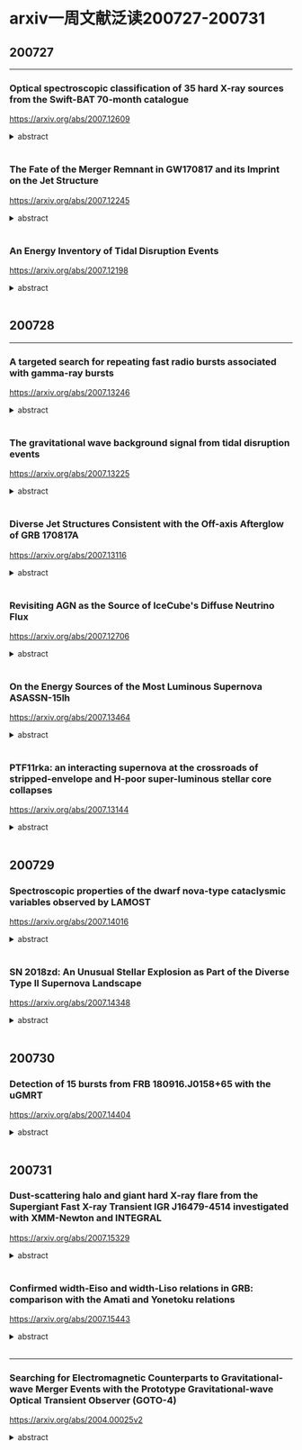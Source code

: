 # arxiv一周文献泛读200727-200731

## 200727

---

### Optical spectroscopic classification of 35 hard X-ray sources from the Swift-BAT 70-month catalogue

https://arxiv.org/abs/2007.12609

<details>
<summary>abstract</summary>

Authors: E. J. Marchesini, N. Masetti, E. Palazzi, et al.
Comments: Last draft version before referee's approval. Closest to the final published article

The nature of a substantial percentage (about one fifth) of hard X-ray sources discovered with the BAT instrument onboard the Neil Gehrels Swift Observatory (hereafter Swift) is unknown because of the lack of an identified longer-wavelength counterpart. Without such follow-up, an X-ray catalogue is of limited astrophysical value: we therefore embarked, since 2009, on a long-term project to uncover the optical properties of sources identified by Swift by using a large suite of ground-based telescopes and instruments. 

In this work, we continue our programme of characterization of unidentified or poorly studied hard X-ray sources by presenting the results of an optical spectroscopic campaign aimed at pinpointing and classifying the optical counterparts of 35 hard X-ray sources taken from the 70-month BAT catalogue. This sample was selected out of the available information about the chosenobjects: either they are completely unidentified sources,or their association with a longer-wavelength counterpart is still ambiguous. 

With the use of optical spectra taken at six different telescopes we were able to identify the main spectral characteristics (continuum type, redshift, and emission or absorption lines) of the observed objects, and determined their nature. 

We identify and characterize a total of 41 optical candidate counterparts corresponding to 35 hard X-ray sources given that, because of positional uncertainties, multiple lower energy counterparts can sometimes be associated with higher energy detections. We discuss which ones are the actual (or at least most likely) counterparts based on our observational results.

In particular, 31 sources in our sample are active galactic nuclei: 16 are classified as Type 1 (with broad and narrow emission lines) and 13 are classified as Type 2 (with narrow emission lines only); two more are BL Lac-type objects. We also identify one LINER, one starburst, and 3 elliptical galaxies. The remaining 5 objects are galactic sources: we identify 4 of them as cataclysmic variables, whereas one is a low mass X-ray binary.

- 本文使用一批地面望远镜设备，尝试对Swift/BAT 70个月的目录中的35个未经良好证认的硬X射线源进行候选体证认，并从可见光光谱分析角度进行分类。
- 文章为这35个源找出了41个光学候选体，其中：
  - 31个候选体是活动星系核，其中16个为1型（兼有宽线和窄线），13个为2型（仅有窄线），另外2个为蝎虎座BL型天体（BL Lacertae objects）。
  - 1个LINER（Low ionization Nuclear Emission Region，低电离星系核发射区域），1个星暴星系，3个椭圆星系。
  - 剩下5个是系内目标，其中4个是激变变星（cataclysmic variables，一个白矮星加一个被吸积的伴星组成的双星系统），另1个是低质量X射线双星。

![tab2a](./2007.12609_tab2a.png)

![tab2b](./2007.12609_tab2b.png)

</details>

<br />

### The Fate of the Merger Remnant in GW170817 and its Imprint on the Jet Structure

https://arxiv.org/abs/2007.12245

<details>
<summary>abstract</summary>

Authos: Ariadna Murguia-Berthier, Enrico Ramirez-Ruiz, Fabio De Colle, Agnieszka Janiuk, Stephan Rosswog, William H. Lee
Comments: 5 figures, 7 pages, submitted to ApJL

The first neutron star binary merger detected in gravitational waves, GW170817 and the subsequent detection of its emission across the electromagnetic spectrum showed that these systems are viable progenitors of short γ-ray bursts (sGRB). The afterglow signal of GW170817 has been found to be consistent with a structured GRB jet seen off-axis, requiring significant amounts of relativistic material at large angles. This trait can be attributed to the interaction of the relativistic jet with the external wind medium. <font color=red>Here we perform numerical simulations of relativistic jets interacting with realistic wind environments in order to explore how the properties of the wind and central engine affect the structure of successful jets.</font> We find that the angular energy distribution of the jet depends primarily on the ratio between the lifetime of the jet and the time it takes the merger remnant to collapse. We make use of these simulations to constrain the time it took for the merger remnant in GW170817 to collapse into a black hole based on the angular structure of the jet as inferred from afterglow observations. We conclude that the lifetime of the merger remnant in GW170817 was ≈0.8−0.9s, which, after collapse, triggered the formation of the jet. 

- GW170817成协的短暴的余辉反映了其喷流具有结构性，这可能是相对论喷流与外部星风介质相互作用的结果。
- 本文对这种相互作用进行了数值模拟，探究星风的性质和中心引擎对成功喷流的结构会产生怎样的影响。结果发现喷流的能量角分布主要决定于喷流的存在时间与并合残骸塌缩时间的比值。
- 利用以上结果，跟据观测得到的喷流能量角分布，即可得出GW170817中的并合残骸的存活时间（塌缩至黑洞所经历的时间）为0.8-0.9秒。

![fig1](./2007.12245_fig1.png)

![fig2](./2007.12245_fig2.png)

![fig3](./2007.12245_fig3.png)

</details>

<br />

### An Energy Inventory of Tidal Disruption Events

https://arxiv.org/abs/2007.12198

<details>
<summary>abstract</summary>

Authors: Brenna Mockler, Enrico Ramirez-Ruiz
Comments: submitted to ApJL. 13 pages, 4 figures, 1 table

Tidal disruption events (TDEs) offer a unique opportunity to study a single super-massive black hole (SMBH) under feeding conditions that change over timescales of days or months. However, the primary mechanism for generating luminosity during the flares remains debated. Despite the increasing number of observed TDEs, it is unclear whether most of the energy in the initial flare comes from accretion near the gravitational radius or from circularizing debris at larger distances from the SMBH. The energy dissipation efficiency increases with decreasing radii, therefore by measuring the total energy emitted and estimating the efficiency we can derive clues about the nature of the emission mechanism. <font color=red>Here we calculate the integrated energy, emission timescales, and average efficiencies for the TDEs using the Modular Open Source Fitter for Transients (MOSFiT).</font> Our calculations of the total energy generally yield higher values than previous estimates. This is predominantly because, if the luminosity follows the mass fallback rate, TDEs release a significant fraction of their energy long after their light curve peaks. We use MOSFiT to calculate the conversion efficiency from mass to radiated energy, and find that for many of the events it is similar to efficiencies inferred for active galactic nuclei. There are, however, large systematic uncertainties in the measured efficiency due to model degeneracies between the efficiency and the mass of the disrupted star, and these must be reduced before we can definitively resolve the emission mechanism of individual TDEs. 

- 目前我们还不清楚TDE的耀发中的主要辐射机制，不清楚在最初耀发中的能量的主要来源（来自引力半径附近的吸积区域或远一些的环绕碎片circularizing debris）。在TDE吸积区域中，半径越小，能量耗散效率（energy dissipation efficiency）越高，所以测量TDE辐射的总能量并估算其（辐射）效率可以给我们提供有关辐射机制的线索。

- 本文使用MOSFiT来计算TDE事件的总能量（integrated energy），辐射时标和平均辐射效率。
- 本文计算给出的能量要普遍高于以往的估计，主要原因在于，如果TDE光度是随质量回落率（mass fallback rate）变化，则在光变曲线的峰值过后，TDE仍会继续辐射大量能量。
- 计算给出的多数TDE事件的能量转换效率与活动星系核的效率类似。不过文章指出效率的测量存在较大的系统误差（由于模型存在辐射效率和被瓦解的星体质量间的简并），有必要减少这样的简并才能够更准确地解决单个事件的能量机制问题。

![tab1](./2007.12198_tab1.png)

![tab1note](./2007.12198_tab1note.png)

![fig4](./2007.12198_fig4.png)

![fig4note](./2007.12198_fig4note.png)

![fig1](./2007.12198_fig1.png)

</details>

<br />

## 200728

---

### A targeted search for repeating fast radio bursts associated with gamma-ray bursts

https://arxiv.org/abs/2007.13246

<details>
<summary>abstract</summary>

Authors: Nipuni T. Palliyaguru, Devansh Agarwal, Golnoosh Golpayegani et al.
Comments: 7 pages, 4 figures, submitted to MNRAS

The origin of fast radio bursts (FRBs) still remains a mystery, even with the increased number of discoveries in the last three years. Growing evidence suggests that some FRBs may originate from magnetars. Large, single-dish telescopes such as Arecibo Observatory (AO) and Green Bank Telescope (GBT) have the sensitivity to detect FRB~121102-like bursts at gigaparsec distances. Here we present searches using AO and GBT that aimed to find potential radio bursts at 11 sites of past γ--ray bursts that show evidence for the birth of a magnetar. We also performed a search towards GW170817, which has a merger remnant whose nature remains uncertain. We place 10σ fluence upper limits of ≈0.036 Jy ms at 1.4 GHz and ≈0.063 Jy ms at 4.5 GHz for AO data and fluence upper limits of ≈0.085 Jy ms at 1.4 GHz and ≈0.098 Jy ms at 1.9 GHz for GBT data, for a maximum pulse width of ≈42 ms. The AO observations had sufficient sensitivity to detect any FRB of similar luminosity to the one recently detected from the Galactic magnetar SGR 1935+2154. Assuming a Schechter function for the luminosity function of FRBs, we find that our non-detections favor a steep power--law index (α≲−1.0) and a large cut--off luminosity ($L_0$≳ $10^{42} erg/s$). 

- 作者尝试使用两个大的单盘（single-dish）射电望远镜Arecibo Observatory (AO,300m)和Green Bank Telescope (GBT,100m)在11个疑似产生了磁星的过往GRB的发生地，以及GW170817的区域进行潜在射电爆的搜寻（如何搜寻？？）。这两个望远镜足可在Gpc的距离探测到类FRB121102的爆。

![tab1](./2007.13246_tab1.png)

![tab2](./2007.13246_tab2.png)

- 观测
  - AO的观测在2017 December 12:50 UTC 和 2018 December 19:55 UTC之间进行，每次（epoch）对一个目标观测0.6个小时，所有11个目标一共耗时114个小时，每个目标在每个频率上耗时1小时到21小时不等。观测数据由PUPPI（AO的一个后端，backend）记录，中心频率分别为1380MHz和4.5GHz，频宽约为600MHz。
  - GBT的观测在2017November 02:41 UTC 和 2018, July 31:02 UTC之间的10个时间段（epoch）上进行。每次在每个频率上对GW 170817观测1个小时。在开始的两个时间段，观测频率为1.4和1.9GHz（因为在早期，低频滤的射电辐射可能会被GRB后的ejecta吸收掉），之后只有1.4GHz的观测。观测数据由GUPPI记录。
  - 每次观测前都会先观测一个已知的脉冲星来检查仪器状态。

![fig1](./2007.13246_fig1.png)

![tab3](./2007.13246_tab3.png)

- 数据分析
  - 使用pipeline HEIMDALL处理数据，并从中搜寻宽度为40.96 $\mu s$ - 41.93 ms的脉冲，在S/N > 6 的水平上一共找出17672个候选体。
  - 使用卷积神经网络 FETCH 对这些候选体进行判断，分出 radio frequency interference (RFI) 和 潜在FRB候选体。设定判断阈值后，FETCH给出425个可能的FRB候选体，再经人工检查，最终找出68个单峰的候选体，不过这些信号都来自上面所说用来测试仪器状态的已知脉冲星，而其他的则是由附近的机场雷达发出的假脉冲。

- Detectability of a repeating FRB
  - 通过信噪比公式计算，分别对每个仪器在不同频段与S/N=10对应的通量上限（最低可观测流量）:
    - AO:  1.4GHz upper limit ≈ 0.036 Jy ms ; 4.5 GHz upper limit ≈ 0.063 Jy ms
    - GBT: 1.4GHz upper limit ≈ 0.085 Jy ms ; 1.9 GHz upper limit ≈ 0.098 Jy ms

  ![eq3](./2007.13246_eq3.png)

  - 把FRB 121102的一系列爆发放到各个GRB的位置上，可以算出每次爆对应的预期观测流量，这些预期流量就可以与上面给出的上限进行比较，如

  ![fig3](./2007.13246_fig3.png)

  - 如果磁星能够发出类似FRB121102的爆发，Arecibo应该有能力在4.8Gpc的距离上探测到~$9 \times 10^{42} erg/s$的明亮爆发。

- 如果FRB的光度函数为Schechter function，则以上结果支持函数中应有一个较陡的幂律指数（α≲−1.0）以及一个较大的截断光度($L_0$≳ $10^{42} erg/s$)。

![eq4](./2007.13246_eq4.png)

</details>

<br />

### The gravitational wave background signal from tidal disruption events

https://arxiv.org/abs/2007.13225

<details>
<summary>abstract</summary>

Authors: Martina Toscani (1), Elena M. Rossi (2), Giuseppe Lodato (1) ((1) Dipartimento di Fisica, Università Degli Studi di Milano, Via Celoria, 16, Milano, 20133, Italy, (2) Leiden Observatory, Leiden University, PO Box 9513, 2300 RA, Leiden, the Netherlands)
Comments: Accepted for Publications in MNRAS. 11 pages, 5 figures

In this paper we derive the gravitational wave stochastic background from tidal disruption events (TDEs). We focus on both the signal emitted by main sequence stars disrupted by super-massive black holes (SMBHs) in galaxy nuclei, and on that from disruptions of white dwarfs by intermediate mass black holes (IMBHs) located in globular clusters. We show that the characteristic strain $h_c$'s dependence on frequency is shaped by the pericenter distribution of events within the tidal radius, and under standard assumptions $h_c∝f^{−1/2}$. This is because the TDE signal is a burst of gravitational waves at the orbital frequency of the closest approach. In addition, we compare the background characteristic strains with the sensitivity curves of the upcoming generation of space-based gravitational wave interferometers: the Laser Interferometer Space Antenna (LISA), TianQin, ALIA, the DECI-hertz inteferometer Gravitational wave Observatory (DECIGO) and the Big Bang Observer (BBO). We find that the background produced by main sequence stars might be just detected by BBO in its lowest frequency coverage, but it is too weak for all the other instruments. On the other hand, the background signal from TDEs with white dwarfs will be within reach of ALIA, and especially of DECIGO and BBO, while it is below the LISA and TianQin sensitive curves. This background signal detection will not only provide evidence for the existence of IMBHs up to redshift z∼3, but it will also inform us on the number of globular clusters per galaxy and on the occupation fraction of IMBHs in these environments. 

- 本文计算了两种TDE事件——星系核中SMBH瓦解主序星、球状星团中IMBH瓦解白矮星——中的被瓦解天体发出的引力波背景信号，并估计下一代天基引力波探测器——the Laser Interferometer Space Antenna (LISA), TianQin, ALIA, the DECI-hertz inteferometer Gravitational wave Observatory (DECIGO) and the Big Bang Observer (BBO)——是否能探测到这些信号。结果发现，对于前一种TDE的引力波信号，只有BBO能够在其最低频率探测到，而对于后一种，ALLA、DECIGO和BBO都可以探测到。
- 这样的探测工作可以为我们提供远距离（z~3）IMBH存在的证据，以及提供关于星系中球状星团的数量，IMBH在球状星团中所占比例等信息。

![fig2](./2007.13225_fig2.png)

</details>

<br />

### Diverse Jet Structures Consistent with the Off-axis Afterglow of GRB 170817A

https://arxiv.org/abs/2007.13116

<details>
<summary>abstract</summary>

Authors: Kazuya Takahashi, Kunihito Ioka
Comments: 11 pages, 5 figures, 2 tables, submitted to MNRAS

The jet structure of short gamma-ray bursts (GRBs) has been controversial after the detection of GRB 170817A as the electromagnetic counterparts to the gravitational wave event GW170817. Different authors use different jet structures for calculating the afterglow light curves. We formulated a method to inversely reconstruct the jet structure uniquely from a given off-axis GRB afterglow, without assuming any functional form of the structure. By systematically applying our inversion method, we find that more diverse jet structures are consistent with the observed afterglow of GRB 170817A within errors: such as hollow-cone, spindle, Gaussian, and power-law jet structures. In addition, the total energy of the reconstructed jet is arbitrary, proportional to the ambient density n0, with keeping the same jet shape if the parameters satisfy the degeneracy combination $n_0 ε_B^{(p+1)/(p+5)} ε_e^{4(p−1)/(p+5)}=const.$. Observational accuracy less than ∼6 per cent is necessary to distinguish the different shapes, while the degeneracy of the energy scaling would be broken by observing the spectral breaks. Future events in denser environment with brighter afterglows and observable spectral breaks are ideal for our inversion method to pin down the jet structure, providing the key to the jet formation and propagation. 

- 短暴GRB 170817A的结构性喷流一直以来讨论颇多。本文使用一种逆向构建喷流结构的方法，即通过给定的偏轴GRB余辉的光变曲线，不加任何函数形式的限制，反推喷流结构的方法，试图确定GRB 170817A的喷流结构，但发现多种喷流结构都在一定误差允许范围内与GRB 170817A的观测符合，如hollow-cone, spindle, Gaussian, and power-law jet structures。

</details>

<br />

### Revisiting AGN as the Source of IceCube's Diffuse Neutrino Flux

https://arxiv.org/abs/2007.12706

<details>
<summary>abstract</summary>

Authors: Daniel Smith, Dan Hooper, Abby Vieregg
Comments: 14 pages, 7 figures, to be submitted to JCAP

The origin of the astrophysical neutrino flux reported by the IceCube Collaboration remains an open question. In this study, we use three years of publicly available IceCube data to search for evidence of neutrino emission from the blazars and non-blazar Active Galactic Nuclei (AGN) contained the Fermi 4LAC catalog. We find no evidence that these sources produce high-energy neutrinos, and conclude that blazars can produce no more than 15% of IceCube's observed flux. The constraint we derive on the contribution from non-blazar AGN, which are less luminous and more numerous than blazars, is significantly less restrictive, and it remains possible that this class of sources could produce the entirety of the diffuse neutrino flux observed by IceCube. We anticipate that it will become possible to definitively test such scenarios as IceCube accumulates and releases more data, and as gamma-ray catalogs of AGN become increasingly complete. We also comment on starburst and other starforming galaxies, and conclude that these sources could contribute substantially to the signal observed by IceCube, in particular at the lowest detected energies. 

- 本文使用IceCube三年的数据来寻找blazars（ 2860 sources in the Fermi 4LAC catalog）和non-blazar AGN（65个，63个包含在4LAC 中）作为中微子源的证据。
- 作者没有发现证据表明这些源产生了高能中微子，并给出blazar来源的中微子不超过IceCube观测的15%的结论。
- 至于非blazar的AGN的贡献，作者不能给出严格的限制，并称这类源仍有可能是IceCube探测到的全部diffuse neutrino flux的来源。
- 另外作者也提到星暴星系和其它starforming星系也能大量贡献观测到的中微子信号。

</details>

<br />

### On the Energy Sources of the Most Luminous Supernova ASASSN-15lh

https://arxiv.org/abs/2007.13464

<details>
<summary>abstract</summary>

Authors: Long Li, Zi-Gao Dai, Shan-Qin Wang, and Shu-Qing Zhong


In this paper, we investigate the energy-source models for the most luminous supernova ASASSN-15lh. We revisit the ejecta-circumstellar medium (CSM) interaction (CSI) model and the CSI plus magnetar spin-down with full gamma-ray/X-ray trapping which were adopted by Chatzopoulos et al.(2016) and find that the two models cannot fit the bolometric LC of ASASSN-15lh. Therefore, we consider a CSI plus magnetar model with the gamma-rays/X-rays leakage effect to eliminate the late-time excess of the theoretical LC. We find that this revised model can reproduce the bolometric LC of ASASSN-15lh. Moreover, we construct a new hybrid model (i.e., the CSI plus fallback model), and find that it can also reproduce the bolometric LC of ASASSN-15lh. Assuming that the conversion efficiency (η) of fallback accretion to the outflow is typically ∼ $10^{−3}$ , we derive that the total mass accreted is ∼ 3.9 $M_ ⊙$ . The inferred CSM mass in the two models is rather large, indicating that the progenitor could have experienced an eruption of hydrogen-poor materials followed by an energetic core-collapse explosion leaving behind a magnetar or a black hole.

- 目前学界存在多种模型解释超亮超新星的能源机制问题，如pair instability SN，磁星自旋减慢，喷射物与星周介质相互作用，回落吸积等模型。本文讨论了超新星ASASSN-15lh——最明亮的超新星（峰值热光度为$(2.2 \pm 0.2) \times 10^{45} erg/s$）——的能量来源模型。
- 文章首先回顾了Chatzopoulos et al.(2016)采用的两种模型：ejecta-circumstellar medium interaction  (CSI)模型和CSI加上伴随 full gamma-ray/X-ray trapping的磁星自旋减慢模型，发现这两种模型均不能拟合ASASSN-15lh的bolometric光变曲线。
- 故作者考虑了CSI加上伴随gamma-rays/X-rays leakage effect的磁星模型以消除理论光变曲线在晚期的超出，修改后的模型可以重现bolometric光变曲线。另外作者还考虑了CSI加回落吸积的组合模型，在一定条件下也能重现光变曲线，此情况下假设回落吸积物质到外流的转化效率为典型的~$10^{-3}$，则总吸积质量约为3.9$M_ ⊙$。
- 两种模型导出的CSM质量都比较大（SN ejecta + CSM: ~61 $M_⊙$, ~ 47 $M_⊙$），表明前身星可能是经历了一次少氢物质的爆发，随后是一次高能的核塌缩爆炸，留下一个磁星或是黑洞。

![fig2](./2007_13464_fig2.png)

![fig4](./2007_13464_fig4.png)

</details>

<br />

### PTF11rka: an interacting supernova at the crossroads of stripped-envelope and H-poor super-luminous stellar core collapses

https://arxiv.org/abs/2007.13144

<details>
<summary>abstract</summary>
Authors: Elena Pian , Paolo A. Mazzali , Takashi J. Moriya et al.
Comments:  18 page, 9 figures, MNRAS, in press

The hydrogen-poor supernova PTF11rka (z = 0.0744), reported by the Palomar Transient Factory, was observed with various telescopes starting a few days after the estimated explosion time of 2011 Dec. 5 UT and up to 432 rest-frame days thereafter. The rising part of the light curve was monitored only in the $R_{PTF}$ filter band, and maximum in this band was reached ~30 rest-frame days after the estimated explosion time. The light curve and spectra of PTF11rka are consistent with the core-collapse explosion of a ~10  $M_⊙$ carbon-oxygen core evolved from a progenitor of main-sequence mass 25--40  $M_⊙$, that liberated a kinetic energy ($E_K$) ~ $4 \times 10^{51} erg$, expelled ~8  $M_⊙$ of ejecta ($M_{ej}$), and synthesised ~0.5  $M_⊙$ of 56Ni. The photospheric spectra of PTF11rka are characterised by narrow absorption lines that point to suppression of the highest ejecta velocities >~15,000 km/s. This would be expected if the ejecta impacted a dense, clumpy circumstellar medium. This in turn caused them to lose a fraction of their energy (~$5 \times 10^{50} erg$), less than 2% of which was converted into radiation that sustained the light curve before maximum brightness. This is reminiscent of the superluminous SN 2007bi, the light-curve shape and spectra of which are very similar to those of PTF11rka, although the latter is a factor of 10 less luminous and evolves faster in time. PTF11rka is in fact more similar to gamma-ray burst supernovae (GRB-SNe) in luminosity, although it has a lower energy and a lower $E_K/M_{ej}$ ratio.

- 尽管stripped-envelope和更大质量的H-poor超亮超新星在观测上有所不同，但这两类事件间仍存在一些联系，包括内秉性质，CSM起的作用，以及超亮超新星和最高能（the most energetic）的H-poor超新星都有可能是磁星旋转驱动的。通过广域巡天项目（large area sky survey）对超新星的系统准确的调查和研究，会发现一些具有中间性质的目标，把看上去不相关的两类超新星联系起来（This systematic approach makes unbiased detections possible and brings to evidence objects with intermediate properties that bridgeseemingly separate groups）。一个关键的例子就是H- 和 He-poor的Ic型 SN PTF11rka 。PTF11rka的光变曲线形状和光球阶段的光谱均与超亮的pair-instability（正负电子对的产生导致热核爆发）超新星，SN 2007bi相似，使得PTF11rka成为联系stripped-envelope SNe（窄线和宽线的Ic SNe）与H-poor SLSNe的一个值得监测的目标。
- 作者对少氢超新星 PTF11rka (z=0.074)的观测数据，包括光变曲线和光谱，进行了讨论分析。
- 测光开始于爆后数天（估计爆发时间为2011年12月5日UT），并一直持续，最后一次观测在开始观测的432天后。PTF11rka光变的上升阶段仅有$R_{PTF}$波段（P48）的数据，该波段下大概在爆后30天左右达到峰值。之后P60也参与进来，提供了gri波段的数据。在最后的fully nebular phase，即430天左右，由VLT提供了BVRI的数据。文中提到g波段的峰值至少发生在r波段，i波段的峰值的15天前，表明这个SN的光变有很强的色差行为。根据这些数据，作者构造了pseudebolometric光变曲线（注意在最大亮度达到前只有$R_{PTF}$波段的数据，因此只能基于一定假设构造早期的pseudobolometric光变曲线，导致其的峰值有很大的不确定性。SN 2007bi的情况也类似）。

![fig1](./2007.13144_fig1.png)
![fig1note](./2007.13144_fig1note.png)

![fig2](./2007.13144_fig2.png)

![fig2note](./2007.13144_fig2note.png)

- 测光期间一共进行了6次测谱。

![tab2](./2007.13144_tab2.png)

- PTF11rka在20天时的光谱与SN 2007bi在峰值后50天（爆发后120天）时的光谱非常相似，表明前者演化较快，其光球速度应该也与SN 2007bi50天时测量的结果，~12000 km/s接近。

![fig3](./2007.13144_fig3.png)

![fig3note](./2007.13144_fig3note.png)

- PTF11rka 和 SN 2007bi的星云阶段光谱存在一些不同，比较显著的一点就是很弱的铁线表明前者较后者只合成了少量的56Ni，这一点从光变曲线独立得出。

![fig4](./2007.13144_fig4.png)

![fig4note](./2007.13144_fig4note.png)

- 在模型拟合环节，作者使用最早的20天的光谱来确定爆发外层（outer layer）的参数（如velocity cut, $E_K$）,用光变曲线估计喷射物质量$M_{ej}$,以及用光变曲线（由光谱数据拟合的光变曲线）和晚期光谱估计56Ni的合成质量。
  - 采用与Moriya et al 2010用来拟合SN 2007bi的模型一样的喷射物密度结构，PTF11rka给出 $E_K$ ~ $4 \times 10^{51} erg$，$M_{ej} \sim8  M_⊙$，这样$E_K/M_{ej} \approx 0.5$ 就相对较低。SN 2007bi的相关量为56Ni ~ $6 M_⊙$，$M_{ej} \sim 40 M_⊙$，$E_K \sim 3.6 \times 10^{52}$，$E_K/M_{ej} \approx 1$ ，ejecta velocity cut $\sim 13000 - 16000 km/s$（Moriya T. J., Mazzali P. A., & Tanaka M. 2019b）。
  - 通过拟合20天的光谱， 作者将喷射物的分布在15000 km/s处截断，并给出$M_{ej} \approx 7.9 M_⊙$， $E_k \approx 3.5 \times 10^{51} erg$。
  - 这样就给出，质量约为0.1$M_⊙$的部分喷射物“撞进”了一个密度较大，比较厚重的星周介质中，损失了~$5 \times 10^{50} erg$的能量，根据光变曲线的拟合，其中有大概2%的能量被辐射出来。
  - 另外根据光变曲线的拟合，估计56Ni的产量为0.5$M_⊙$是必要的,以此匹配接近峰值时的光度 ~ $10^{43} erg/s$。这个估计比用晚期星云阶段光谱估计（~0.4 $M_⊙$）的大,可能是因为部分56Ni由于速度大于星云速度（4000 kms），从而没有在晚期星云光谱作出贡献。

![fig9](./2007.13144_fig9.png)

- 总结
  - 首先，PTF11rka的光谱和大部分的光变曲线在很大程度上都可以在传统框架下去解释，即超新星喷发出大质量的恒星核，且56Ni的放射性衰变支持着观测的光度（SN ejects a massive stellar core and the luminosity is supported by the radioactive decay of 56Ni）。所需要的56Ni的质量相当大~0.4-0.5$M_⊙$，与GRB-SNe相当。另外，喷射物质量的估计值，$M_{ej} \sim 8 \pm 2 M_⊙$也是在stripped-envelope 核塌缩SNe 的$M_{ej}$分布中处于较高的一部分。根据$M_{ej}$，可推断出CO核心的质量在$8 - 13 M_⊙$之间，前身主序星为$25 - 40 M_⊙$之间。具体取决于残骸是低质量中子星还是黑洞。其动能$E_K$ ~ $4 \times 10^{51} erg$ 虽然高但并不极端，更像是没有伴随GRB的明亮的 stripped-envelope SNe。
  - 然而，PTF11rka的早期光谱与SLSN 2007bi的相似。最近的一些工作表明其爆发的CO核心质量为~40$M_⊙$（前身星可能有60 - 80$M_⊙$）。尽管质量很大，SN 2007bi的爆发也没有特别高能（ $E_K \approx 4 \times 10^{52} erg, E_K / M_{ej} \approx 1$）。其光谱的拟合情况表明2007bi和PTF11rka一样，喷射物也是与CSM撞击而被减速。
  - PTF11rka的峰值光度与H-poor SNe的峰值光度的对比表明，前者光度大约比SLSNe低一个量级，且正好处在Ib/c型超新星的范围，而在宽线Ic型超新星中处于较低光度水平。特别的，56Ni的质量非常接近于SN 1998bw，且其宽光变曲线的形状和峰值光度也与“spectroscopically normal” Type Ic SN 2011bm相似。
  - 从光谱的角度来看，尽管PTF11rka在早期与SLSN 2007bi相似，但其后期光谱（爆发后的157和432天）则有H-poor的普通SNe，宽线SNe和SLSNe的影子。（Its late-time spectra are reminiscent of those of H-poor normal SNe,broad-lined SNe, and SLSNe ）
  - 以上这些性质使得PTF11rka将普通超新星，energetic stripped-envelope超新星（包括GRB-SNe）以及H-poor 超亮超新星联系起来（gap-bridging）。另外，作者提到PTF11rka和SLSN 2007bi之间的相似表明56Ni以及CSM的相互作用在H-poor SLSNe的研究中的作用不能忽略。




</details>

<br />

## 200729

### Spectroscopic properties of the dwarf nova-type cataclysmic variables observed by LAMOST

https://arxiv.org/abs/2007.14016

<details>
<summary>abstract</summary>

Authors: Han Zhongtao, Boonrucksar Soonthornthum, Qian Shengbang, et al.
Comments: 29 pages, 11 figures

Spectra of 76 known dwarf novae from the LAMOST survey were presented. Most of the objects were observed in quiescence, and about 16 systems have typical outburst spectra. 36 of these systems were observed by SDSS, and most of their spectra are similar to the SDSS spectra. 2 objects, V367 Peg and V537 Peg, are the first to observe their spectra. The spectrum of V367 Peg shows a contribution from a M-type donor and its spectral type could be estimated as M3-5 by combining its orbital period. The signature of white dwarf spectrum can be seen clearly in four low-accretion-rate WZ Sge stars. Other special spectral features worthy of further observations are also noted and discussed. We present a LAMOST spectral atlas of outbursting dwarf novae. 6 objects have the first outburst spectra, and the others were also compared with the published outburst spectra. We argue that these data will be useful for further investigation of the accretion disc properties. The HeII λ4686 emission line can be found in the outburst spectra of seven dwarf novae. These objects are excellent candidates for probing the spiral asymmetries of accretion disc. 

- 作者使用LAMOST对76个已知的矮新星拍摄了131张光谱，讨论了它们的光谱性质。
- 大部分光谱是在矮新星的沉默阶段的光谱（光学薄，主要呈现较强的Balmer线和中性氦系列线叠加在较平坦的连续谱上），而有16个系统的光谱是比较典型的爆发时期的光谱（变为光学厚，吸收线变为主要特征，且由于吸积盘温度高，连续谱偏蓝）。

![fig6](./2007.14016_fig6.png)
![fig6note](./2007.14016_fig6note.png)

![fig7](./2007.14016_fig7.png)
![fig7note](./2007.14016_fig7note.png)

![fig8](./2007.14016_fig8.png)

- V367 Peg  V537 Peg这两个目标是首次被拍光谱，其中V367 Peg的光谱显示出了伴星（donor）的M型光谱。
- 另外，在4个低吸积率的系统（WZ Sge stars, EG Cnc, EZLyn, PQ And and V355 UMa）的光谱中显漏出白矮星的光谱（通常由比较陡的“蓝色”连续谱加上围绕Blamer线的较宽的吸收"翼""  -> often reveal a steep blue continuum plus broad absorption wings around the Balmer emissions）

![PQ_And](./2007.14016_PQ_And.png)

![V355_UMa](./2007.14016_V355_UMa.png)

- 最后提到outburst时期的光谱可用来研究吸积盘的性质。

</details>

<br />

### SN 2018zd: An Unusual Stellar Explosion as Part of the Diverse Type II Supernova Landscape

https://arxiv.org/abs/2007.14348

<details>
<summary>abstract</summary>

Authors: Jujia Zhang, Xiaofeng Wang, Jozsef Vinko et al.
Comments: Accepted for publication in MNRAS, 20 pages, 11 figures.

We present extensive observations of SN 2018zd covering the first ~450 d after the explosion. This SN shows a possible shock-breakout signal ~3.6 hr after the explosion in the unfiltered light curve, and prominent flash-ionisation spectral features within the first week. The unusual photospheric temperature rise (rapidly from ~12,000 K to above 18,000 K) within the earliest few days suggests that the ejecta were continuously heated. Both the significant temperature rise and the flash spectral features can be explained with the interaction of the SN ejecta with the massive stellar wind ($0.18^{+0.05}_{−0.10}M_⊙$), which accounts for the luminous peak ($L_{max}=[1.36±0.63] \times 10^{43} erg/s$) of SN 2018zd. The luminous peak and low expansion velocity ($v≈3300 km/s$) make SN 2018zd to be like a member of the LLEV (luminous SNe II with low expansion velocities) events originated due to circumstellar interaction. The relatively fast post-peak decline allows a classification of SN 2018zd as a transition event morphologically linking SNe IIP and SNe IIL. In the radioactive-decay phase, SN 2018zd experienced a significant flux drop and behaved more like a low-luminosity SN IIP both spectroscopically and photometrically. This contrast indicates that circumstellar interaction plays a vital role in modifying the observed light curves of SNe II. Comparing nebular-phase spectra with model predictions suggests that SN 2018zd arose from a star of ~12 $M_⊙$. Given the relatively small amount of 56Ni (0.013 − 0.035 $M_⊙$), the massive stellar wind, and the faint X-ray radiation, the progenitor of SN 2018zd could be a massive asymptotic giant branch star which collapsed owing to electron capture. 

- 本文发表了对SN 2018zd的前450天的观测情况。
- SN 2018zd于UT 2018.03.02被报道，随后日本的Takamizawa station的观测给出无滤光波段星等17.8mag。其光谱最早由云南丽江天文台在发现后三小时拍摄。随后的光谱由于具有较窄的谱线被证认为一个IIn型超新星。
- 这个超新星的unfiltered光变曲线在约3.6小时出现了一个可能的shock-breakout（当激波传播到星体表面时会产生明亮的耀发，持续时标通常小于1小时。Garnavich et al. 2016）信号，并在第一周出现了明显的flash-ionisation光谱特征（如氢, N v λλ4334, 4641, He ii λ4686, He ii λ4860, C iv λλ5801, 5812, 以及 C iv λ7110的窄发射线。这些发射线由周围经X射线电离的星风物质发出 ）。

![fig4](./2007.14348_fig4.png)

![fig8](./2007.14348_fig8a&b.png)

![fig8](./2007.14348_fig8c.png)

![fig8](./2007.14348_fig8note.png)


- 其光球层温度在最初的几天里迅速从约12000K 升至约18000K，显示喷射物被不间断持续地加热。
- 显著的温度上升和flash-ionisation光谱特征都可以用SN 喷射物与大质量星风（$0.18 ^{+0.05}_{-0.10}M_⊙$）相互作用来解释，这也同样能解释其较亮的峰值光度$L_{max}=[1.36±0.63] \times 10^{43} erg/s$。较亮的峰值光度和较低的扩散速度（expansion velocity ~$v≈3300 km/s$ ）显示SN 2018zd像是LLEV（luminous SNe II with low expansion velocities; 起源于星周相互作用circumstellar interaction）事件中的一员。
- 根据其相对较快的峰值后衰减，也可以从形态上把它分类为一个连接IIP（Plateau，最常见）型和IIL（Linear）型超新星的过渡性事件。

![fig5](./2007.14348_fig5.png)

![fig5](./2007.14348_fig5note.png)

![fig10](./2007.14348_fig10.png)


- 在radioactively decay的阶段，它出现了显著的流量下降，并且在测光和测谱上均与低光度IIP型SN更类似（如SN 2018zd 68天的光谱与 SN 1999em 43天的光谱相似）。
- 将星云阶段的光谱与模型预测进行比较，说明SN 2018zd前身星质量约为12$M_⊙$。考虑到56Ni的量相对较少（0.013 − 0.035 $M_⊙$），以及较大质量的星风和较弱的X射线辐射，SN 2018zd的前生星可能是一个因为电子俘获而塌缩的massive asymptotic giant branch star.

</details>

<br />

## 200730

### Detection of 15 bursts from FRB 180916.J0158+65 with the uGMRT

https://arxiv.org/abs/2007.14404

<details>
<summary>abstract</summary>

Authors: Visweshwar Ram Marthi, Tasha Gautam, Dongzi Li et al.
Comments:  5 pages, 4 figures, submitted to MNRAS Letters

We report the findings of a uGMRT observing campaign on FRB 180916.J0158+65, discovered recently to show a 16.35-day periodicity of its active cycle. We observed the source at 550-750 MHz for ∼2 hours each during three successive cycles at the peak of its expected active period. We find 0, 12, and 3 bursts respectively, implying a highly variable bursting rate even within the active phase. We consistently detect faint bursts with spectral energies only an order of magnitude higher than the Galactic burst source SGR~1935+2154. The times of arrival of the detected bursts rule out many possible aliased solutions, strengthening the findings of the 16.35-day periodicity. A short-timescale periodicity search returned no highly significant candidates. Two of the beamformer-detected bursts were bright enough to be clearly detected in the imaging data, achieving sub-arcsecond localization, and proving as a proof-of-concept for FRB imaging with the GMRT. We provide a 3σ upper limit of the persistent radio flux density at 650 MHz of 66 μJy which, combined with the EVN and VLA limits at 1.6~GHz, further constrains any potential radio counterpart. These results demonstrate the power of uGMRT for targeted observations to detect and localize known repeating FRBs. 

-  本文报道了作者使用uGMRT对周期为16.35天（活跃期集中在5天的窗口内，CHIME/FRB Collaboration et al., 2020, Nature, 582, 351）重复快速射电爆FRB 180916.J0158+65的观测情况。
-  观测分别在预期活跃阶段的 2020 March 09,2020 March 24, 以及 2020 June 30进行，观测频段为550-750 MHz，每次时长两小时。这三次分别探测到了0,12,3次爆发，表明此FRB在活跃期也具有相当高的变化性。
-  有两次爆发（beamformer-detected bursts）比较明亮，足够进行亚角秒定位。

![fig1](./2007.14404_fig1.png)
![fig4](./2007.14404_fig4.png)

</details>

<br />

## 200731

### Dust-scattering halo and giant hard X-ray flare from the Supergiant Fast X-ray Transient IGR J16479-4514 investigated with XMM-Newton and INTEGRAL

https://arxiv.org/abs/2007.15329

<details>
<summary>abstract</summary>

Authors: V. Sguera, A. Tiengo, L. Sidoli, A. J. Bird
Comments: Accepted for publication on The Astrophysical Journal (received 20-Apr-2020, accepted 27-Jul-2020)

We report results from the analysis of XMM-Newton and INTEGRAL data of IGR J16479-4514. The unpublished XMM-Newton observation, performed in 2012, occurred during the source eclipse. No point-like X-ray emission was detected from the source, conversely extended X-ray emission was clearly detected up to a size distance compatible with a dust scattering halo produced by the source X-ray emission before being eclipsed by its companion donor star. The diffuse emission of the dust-scattering halo could be observed without any contamination from the central point X-ray source, compared to a previous XMM-Newton observation published in 2008. Our comprehensive analysis of the 2012 unpublished spectrum of the diffuse emission as well as of the 2008 re-analysed spectra extracted from three adjacent time intervals and different extraction regions (optimized for point-like and extended emission) allowed us to clearly disentangle the scattering halo spectrum from the residual point-like emission during the 2008 eclipse. Moreover, the point-like emission detected in 2008 could be separated into two components attributed to the direct emission from the source and to scattering in the stellar wind, respectively. From archival unpublished INTEGRAL data, we identified a very strong ($3 \times 10^{−8} erg cm^{−2} s^{−1}$) and fast (25 minutes duration) flare which was classified as giant hard X-ray flare since the measured peak-luminosity is $7 \times 10^{37} erg s^{−1}$. Giant X-ray flares from SFXTs are very rare, to date only one has been reported from a different source. We propose a physical scenario to explain the origin in the case of IGR J16479-4514. 

- 本文对IGRJ 16479-4514（Supergiant Fast X-ray Transient，是INTEGRAL上天后发现的一种新类别的Supergaint High-Mass X-ray Binaries，通常是中子星围绕一个早期超巨星旋转的系统。特点之一是具有明亮~$10^{36} erg s^{−1}$且快速—几小时到几天—的X射线暂现行为。这个源最早在2003年由INTEGRAL 发现）这个源的XMM-Newton和INTEGRAL观测数据做了分析。
- XMM-Newton在2012年的观测（unpublished）发生在这个源的“蚀变”期，当时的观测没有呈现X射线点源，相反是一个延展的X射线辐射源（extended X-ray emission），尺度上看比较像是在这颗源在被伴星掩盖前发出的X射线辐射被灰尘散射形成的灰尘散射晕（dust scattering halo）。

![fig1](./2007.15329_fig1.png)

![fig2](./2007.15329_fig2.png)



- 对比XMM-Newton 2008年的观测（处于“蚀变”开始期 eclipse ingress，且看到了源），2012年观测到的散射晕的漫发射（diffuse emission）基本上没有被X射线源污染。通过详细分析2012年的漫发射光谱和2008年的光谱，可以比较清楚的把散射晕的光谱与2008年“蚀变”期的残留点源辐射区分开来。进一步的，2008年的点源辐射可视作两个成分的组合，一个是来自源的直接辐射，另一个是星风中的散射。

![fig3](./2007.15329_fig3.png)

![tab1](./2007.15329_tab1.png)

- 从2008年3月19日INTEGRAL的数据（archival unpublished）中，作者发现有个强烈（$3 \times 10^{−8} erg cm^{−2} s^{−1}$）且快速（25分钟持续时间）的耀发，峰值光度达到$7 \times 10^{37} erg s^{−1}$，可归类为giant hard X-ray flare。历史上来自SFXT的giant hard X-ray flare非常罕见，仅被报道过一次。
- 最后提出了一中物理情景来解释 IGR J16479-4514中的giant hard X-ray flare起源（较大的吸积质量，处于具有特殊条件的轨道阶段）。

</details>

<br />

### Confirmed width-Eiso and width-Liso relations in GRB: comparison with the Amati and Yonetoku relations

https://arxiv.org/abs/2007.15443

<details>
<summary>abstract</summary>
Authors: Zhao-Yang Peng, Yue Yin, Ting Li, Hui Wu, Dao-Zhou Wang

Comments: 25 pages,25 figures,8 tables, accepted for publication in The Astrophysical Journal. arXiv admin note: text overlap with [arXiv:1908.04663](https://arxiv.org/abs/1908.04663) by other authors

The well-known Amati and Yonetoku relations in gamma-ray bursts (GRBs) show the strong correlations between the rest-frame $νf_ν$ spectrum peak energy,$E_{p,i}$ and the isotropic energy,$E_{iso}$ as well as isotropic peak luminosity,$L_{iso}$.  Recently, Peng etal. (2019) showed that the cosmological rest-frame spectral width are also correlated with $E_{iso}$ as well as $L_{iso}$. In this paper, we select a sample including 141 BEST time-integrated F spectra and 145 BEST peak flux P spectra observed by the Konus-Windwith known redshift to recheck the connection between the spectral width andEisoaswell asLiso. ==We define six types of absolute spectral widths as the differences between the upper (E2) and lower energy bounds (E1) of the full width at 50%, 75%, 85%, 90%,95%, 99% maximum of the $EF_E$ versus $E$ spectra==. It is found that all of the rest-frame absolute spectral widths are strongly positive correlated with $E_{iso}$ as well as $L_{iso}$ for the long burst for both the F and P spectra. All of the short bursts are the outliers for width-$E_{iso}$ relation and most of the short bursts are consistent with the long bursts for the width-$L_{iso}$ relation for both F and P spectra. Moreover, all of the location energy, $E_2$ and $E_1$, corresponding to various spectral widths are also positive correlated with $E_{iso}$ as well as $L_{iso}$. We compare all of the relations with the Amati and Yonetoku relations and find the width-$E_{iso}$ and width-$L_{iso}$ relations when the widths are at about 90% maximum of the $EF_E$ spectra almost overlap with Amati relation and Yonetoku relation, respectively. The correlations of $E_2−E_{iso}$,$E_1−E_{iso}$ and $E_2−L_{iso}$,$E_1−L_{iso}$ when the location energies are at 99% maximum of the $EF_E$ spectra are very close to the Amati and Yonetoku relations, respectively. Therefore, we confirm the existence of tight width-$E_{iso}$ and width-$L_{iso}$ relations for long bursts. We further show that the spectral shape is indeed related to $E_{iso}$ and $L_{iso}$. The Amati and Yonetoku relations re not necessarily the best relationships to relate the energy to the $E_{iso}$ and $L_{iso}$. They may be the special cases of the width-$E_{iso}$ and width-$L_{iso}$ relations or the energy-$E_{iso}$ and energy-$L_{iso}$ relations.

- 本文主要调查了GRB光谱宽度（作者按不同的最大流量比值定义了六个光谱宽度）与 isotropic energy,$E_{iso}$ 和 isotropic peak luminosity,$L_{iso}$ 之间的相关性。
- 光谱样本包含141个time-integrated光谱（F光谱）和145个峰值流量时的光谱（P光谱）。
- 发现对于长爆，两种光谱都表现出width-$E_{iso}$ 和width-$L_{iso}$ 较强的相关性，而短爆则大多只表现出width-$L_{iso}$ 的相关性。

![fig11](./2007.15443_fig11.png)

![tab4](./2007.15443_tab4.png)

- 另外还讨论了作为宽度上下界的$E_2$,$E_1$与分别与$E_{iso}$和$L_{iso}$的相关性，发现宽度为最大值99%时，这些关系与Amati and Yonetoku relations比较接近。

</details>

<br />

---

### Searching for Electromagnetic Counterparts to  Gravitational-wave Merger Events with the Prototype Gravitational-wave  Optical Transient Observer (GOTO-4)

https://arxiv.org/abs/2004.00025v2

<details>
<summary>abstract</summary>
Authors: B. P. Gompertz, R. Cutter, D. Steeghs et al.
Comments: 15 pages, 7 figures, 3 tables. Accepted for publication in MNRAS. Author's final submitted version

We report the results of optical follow-up observations of 29 gravitational-wave triggers during the first half of the LIGO-Virgo Collaboration (LVC) O3 run with the Gravitational-wave Optical Transient Observer (GOTO) in its prototype 4-telescope configuration (GOTO-4). While no viable electromagnetic counterpart candidate was identified, we estimate our 3D (volumetric) coverage using test light curves of on- and off-axis gamma-ray bursts and kilonovae. In cases where the source region was observable immediately, GOTO-4 was able to respond to a GW alert in less than a minute. The average time of first observation was 8.79 hours after receiving an alert (9.90 hours after trigger). A mean of 732.3 square degrees were tiled per event, representing on average 45.3 per cent of the LVC probability map, or 70.3 per cent of the observable probability. This coverage will further improve as the facility scales up alongside the localisation performance of the evolving gravitational-wave detector network. Even in its 4-telescope prototype configuration, GOTO is capable of detecting AT2017gfo-like kilonovae beyond 200Mpc in favourable observing conditions. We cannot currently place meaningful electromagnetic limits on the population of distant ($\hat{D}_L$=1.3 Gpc) binary black hole mergers because our test models are too faint to recover at this distance. However, as GOTO is upgraded towards its full 32-telescope, 2 node (La Palma \& Australia) configuration, it is expected to be sufficiently sensitive to cover the predicted O4 binary neutron star merger volume, and will be able to respond to both northern and southern triggers. 

- 本文报道了使用GOTO-4（4指的是4个望远镜，GOTO计划会建造更多望远镜）对LVC O3上半期中的29个引力波事件进行的光学跟踪观测结果。

![tab1](./2004.00025_TAB1.png)

- 这些观测没有发现靠谱的电磁对应体，作者使用正轴/偏轴的GRB以及千新星的测试光变曲线（test light curve）对他们的体积覆盖（3D/volumetric coverage）情况进行了估计。（即用模拟的光变曲线来检测GOTO-4的覆盖能力，but how？？）
- 情况允许的条件（in cases of well-timed events that fell in unconstrained tiles,？？）下，GOTO-4可以在小于1分钟内对GW警报作出反应，（算上其它情况？）平均下来是在GW警报后8.79小时（trigger后9.90小时）开始进行第一次反应观测。
- 平均每次事件会对732.3平方度（单个最高可达2667平方度）的天区进行划分观测，对应LVC 45.3%的误差范围，或者70.3%的观测可能性天区（observable probability）。随着引力波探测器定位本领的进步，这些覆盖率将会进一步提高。
- 即使目前GOTO只部署了4架望远镜（组合视场约19平方度，位于La Palma, Spain），理想条件下也有能力在200Mpc以上的距离观测到AT2017gfo类似的千新星（正文：could have unearthed an AT2017gfo-like KN up to 126 Mpc away. GOTO-4 achieves a maximum depth sufficient to recover our KN test source in one-in-five follow up attempts for a distance drawn from the BNS distance distribution）。不过现在还不能给~1.3Gpc的双黑洞并合事件定一个电磁上限（electromagnetic limits ），因为测试用的模型不够亮，不足以覆盖如此远的距离（正文：However, we find that due to their distance, it is not possible to place model-constraining limits on EM emission from the distant (> 250 Mpc) population of BBH mergers detected by the LVC unless they house on-axis gamma-ray bursts）。
- 尽管如此，等将来GOTO部署了全部2个节点（La Palma & Australia，每个节点的视场约75平方度）的32架望远镜，理论上就有足够的灵敏度去覆盖O4的双中子星并合事件（binary neutron star volume），并且对南半球和北半球的触发均能作出反应。



- DATA SAMPLE
  - Data Collection with GOTO
    - GOTO sentinel (Dyer et al. 2018)自动获取LVC的probability map后会根据地图给出观测曝光计划；
    - 观测天区的划分是固定的，拍摄后的图像将与天区以前的模板图像进行对比来找暂现源；
    - 观测计划会随LVC发布的天区图更新；
    - 对于首次反应干测，GOTO使用其较宽的L波段（3750 - 7000 A）滤光片，大约相当于其B，G，R波段的综合，也相当于SDSS g 和 r 波段的综合；
    - 默认策略是每个tile至少观测两次，每次3 x 60s曝光。这些图像经过median叠加形成science图像；
    - 对于BNS事件，观测会在数天内重复进行。
  - Image Processing and Data Mining
    - 自动下载图像到处理队列，将处理后结果录入PostgreSQL数据库
    - 处理过程包括bias subtraction, dark subtraction. flat-field correction, overscan correction and trimming。接着使用Astrometry.net加载wcs等信息（astrometric solution），使用APASS V波段或者PS1 g波段的大量参考星stars作为对比来确定测光0点。
    - 将图像median叠加后，如果有模板图像，则是用HOTPANTS进行图像相减。
    - 通过一套算法去证认相减图像上的features，得分低的再经过人工筛选；得分高的就将源及相应的信息放到浏览器上供人检查。这一整套流程大概需要10到20分钟完成。
    - 对一个引力波事件跟踪结束后（after a compaign），会用脚本把所有与此事件的观测数据信息提取出来，评估跟踪观测的表现。（For the purpose of this paper, the data aremined after a campaign has been completed using a scriptwhich pulls all observations linked to each event. The obser-vations are analysed and their meta-data is taken to assessfollow-up performance.）
- Test Sources
  - 正轴GRB余辉
  - 偏轴GRB余辉
  -  代表类千新星演化的Bazin function (Bazin et al. 2011)
  - Constant source $m_L = 19$，用于检查GOTO-4对于相对亮且稳定的源的观测能力

![fig1](./2004.00025_fig1.png)

- METHOD

  ![fig2](./2004.00025_fig2.png)

  ![Dyer_fig1](./1807.01614_fig1.png)
  
  - Volumetric Coverage
    - 将测试模型的实际观测对应时间段的星等（经过银河系消光修正）与观测图像的极限星等相比，来估计最远能观测的距离（在此距离上，修正的模型星等等于对应真实观测图像的5$\sigma$极限星等）。
    - Finally,  LVC  probability  map  pixels  are  sorted  intogroups of equal observable horizon, where their probabilitydensity functions are summed (cf. Singer et al. 2016), andthe combined probability density function of each group isintegrated out to their shared horizon. Our full volumetricprobability coverage is then the sum of all of the groups.

</details>